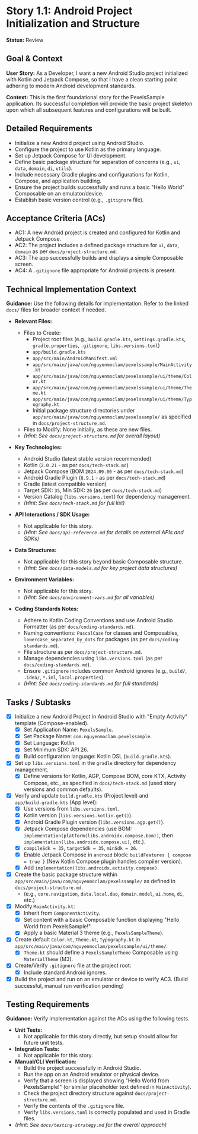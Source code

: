# Story 1.1: Android Project Initialization and Structure

**Status:** Review

## Goal & Context

**User Story:** As a Developer, I want a new Android Studio project initialized with Kotlin and Jetpack Compose, so that I have a clean starting point adhering to modern Android development standards.

**Context:** This is the first foundational story for the PexelsSample application. Its successful completion will provide the basic project skeleton upon which all subsequent features and configurations will be built.

## Detailed Requirements

* Initialize a new Android project using Android Studio.
* Configure the project to use Kotlin as the primary language.
* Set up Jetpack Compose for UI development.
* Define basic package structure for separation of concerns (e.g., `ui`, `data`, `domain`, `di`, `utils`).
* Include necessary Gradle plugins and configurations for Kotlin, Compose, and application building.
* Ensure the project builds successfully and runs a basic "Hello World" Composable on an emulator/device.
* Establish basic version control (e.g., `.gitignore` file).

## Acceptance Criteria (ACs)

-   AC1: A new Android project is created and configured for Kotlin and Jetpack Compose.
-   AC2: The project includes a defined package structure for `ui`, `data`, `domain` as per `docs/project-structure.md`.
-   AC3: The app successfully builds and displays a simple Composable screen.
-   AC4: A `.gitignore` file appropriate for Android projects is present.

## Technical Implementation Context

**Guidance:** Use the following details for implementation. Refer to the linked `docs/` files for broader context if needed.

-   **Relevant Files:**
    -   Files to Create:
        -   Project root files (e.g., `build.gradle.kts`, `settings.gradle.kts`, `gradle.properties`, `.gitignore`, `libs.versions.toml`)
        -   `app/build.gradle.kts`
        -   `app/src/main/AndroidManifest.xml`
        -   `app/src/main/java/com/nguyenmoclam/pexelssample/MainActivity.kt`
        -   `app/src/main/java/com/nguyenmoclam/pexelssample/ui/theme/Color.kt`
        -   `app/src/main/java/com/nguyenmoclam/pexelssample/ui/theme/Theme.kt`
        -   `app/src/main/java/com/nguyenmoclam/pexelssample/ui/theme/Typography.kt`
        -   Initial package structure directories under `app/src/main/java/com/nguyenmoclam/pexelssample/` as specified in `docs/project-structure.md`.
    -   Files to Modify: None initially, as these are new files.
    -   _(Hint: See `docs/project-structure.md` for overall layout)_

-   **Key Technologies:**
    -   Android Studio (latest stable version recommended)
    -   Kotlin (`2.0.21` - as per `docs/tech-stack.md`)
    -   Jetpack Compose (BOM `2024.09.00` - as per `docs/tech-stack.md`)
    -   Android Gradle Plugin (`8.9.1` - as per `docs/tech-stack.md`)
    -   Gradle (latest compatible version)
    -   Target SDK: `35`, Min SDK: `26` (as per `docs/tech-stack.md`)
    -   Version Catalog (`libs.versions.toml`) for dependency management.
    -   _(Hint: See `docs/tech-stack.md` for full list)_

-   **API Interactions / SDK Usage:**
    -   Not applicable for this story.
    -   _(Hint: See `docs/api-reference.md` for details on external APIs and SDKs)_

-   **Data Structures:**
    -   Not applicable for this story beyond basic Composable structure.
    -   _(Hint: See `docs/data-models.md` for key project data structures)_

-   **Environment Variables:**
    -   Not applicable for this story.
    -   _(Hint: See `docs/environment-vars.md` for all variables)_

-   **Coding Standards Notes:**
    -   Adhere to Kotlin Coding Conventions and use Android Studio Formatter (as per `docs/coding-standards.md`).
    -   Naming conventions: `PascalCase` for classes and Composables, `lowercase_separated_by_dots` for packages (as per `docs/coding-standards.md`).
    -   File structure as per `docs/project-structure.md`.
    -   Manage dependencies using `libs.versions.toml` (as per `docs/coding-standards.md`).
    -   Ensure `.gitignore` includes common Android ignores (e.g., `build/`, `.idea/`, `*.iml`, `local.properties`).
    -   _(Hint: See `docs/coding-standards.md` for full standards)_

## Tasks / Subtasks

-   [x] Initialize a new Android Project in Android Studio with "Empty Activity" template (Compose-enabled).
    -   [x] Set Application Name: `PexelsSample`.
    -   [x] Set Package Name: `com.nguyenmoclam.pexelssample`.
    -   [x] Set Language: Kotlin.
    -   [x] Set Minimum SDK: API 26.
    -   [x] Build configuration language: Kotlin DSL (`build.gradle.kts`).
-   [x] Set up `libs.versions.toml` in the `gradle` directory for dependency management.
    -   [x] Define versions for Kotlin, AGP, Compose BOM, core KTX, Activity Compose, etc., as specified in `docs/tech-stack.md` (used story versions and common defaults).
-   [x] Verify and update `build.gradle.kts` (Project level) and `app/build.gradle.kts` (App level):
    -   [x] Use versions from `libs.versions.toml`.
    -   [x] Kotlin version (`libs.versions.kotlin.get()`).
    -   [x] Android Gradle Plugin version (`libs.versions.agp.get()`).
    -   [x] Jetpack Compose dependencies (use BOM: `implementation(platform(libs.androidx.compose.bom))`, then `implementation(libs.androidx.compose.ui)`, etc.).
    -   [x] `compileSdk = 35`, `targetSdk = 35`, `minSdk = 26`.
    -   [x] Enable Jetpack Compose in `android` block: `buildFeatures { compose = true }` (New Kotlin Compose plugin handles compiler version).
    -   [x] Add `implementation(libs.androidx.activity.compose)`.
-   [x] Create the basic package structure within `app/src/main/java/com/nguyenmoclam/pexelssample/` as defined in `docs/project-structure.md`.
    -   (e.g., `core.navigation`, `data.local.dao`, `domain.model`, `ui.home`, `di`, etc.)
-   [x] Modify `MainActivity.kt`:
    -   [x] Inherit from `ComponentActivity`.
    -   [x] Set content with a basic Composable function displaying "Hello World from PexelsSample!".
    -   [x] Apply a basic Material 3 theme (e.g., `PexelsSampleTheme`).
-   [x] Create default `Color.kt`, `Theme.kt`, `Typography.kt` in `app/src/main/java/com/nguyenmoclam/pexelssample/ui/theme/`.
    -   [x] `Theme.kt` should define a `PexelsSampleTheme` Composable using `MaterialTheme` (M3).
-   [x] Create/Verify `.gitignore` file at the project root:
    -   [x] Include standard Android ignores.
-   [x] Build the project and run on an emulator or device to verify AC3. (Build successful, manual run verification pending)

## Testing Requirements

**Guidance:** Verify implementation against the ACs using the following tests.
-   **Unit Tests:**
    -   Not applicable for this story directly, but setup should allow for future unit tests.
-   **Integration Tests:**
    -   Not applicable for this story.
-   **Manual/CLI Verification:**
    -   Build the project successfully in Android Studio.
    -   Run the app on an Android emulator or physical device.
    -   Verify that a screen is displayed showing "Hello World from PexelsSample!" (or similar placeholder text defined in `MainActivity`).
    -   Check the project directory structure against `docs/project-structure.md`.
    -   Verify the contents of the `.gitignore` file.
    -   Verify `libs.versions.toml` is correctly populated and used in Gradle files.
-   _(Hint: See `docs/testing-strategy.md` for the overall approach)_

